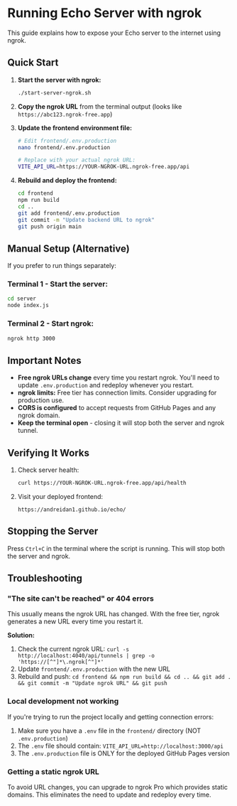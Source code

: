 # Running Echo Server with ngrok

This guide explains how to expose your Echo server to the internet using ngrok.

## Quick Start

1. **Start the server with ngrok:**
   ```bash
   ./start-server-ngrok.sh
   ```

2. **Copy the ngrok URL** from the terminal output (looks like `https://abc123.ngrok-free.app`)

3. **Update the frontend environment file:**
   ```bash
   # Edit frontend/.env.production
   nano frontend/.env.production
   
   # Replace with your actual ngrok URL:
   VITE_API_URL=https://YOUR-NGROK-URL.ngrok-free.app/api
   ```

4. **Rebuild and deploy the frontend:**
   ```bash
   cd frontend
   npm run build
   cd ..
   git add frontend/.env.production
   git commit -m "Update backend URL to ngrok"
   git push origin main
   ```

## Manual Setup (Alternative)

If you prefer to run things separately:

### Terminal 1 - Start the server:
```bash
cd server
node index.js
```

### Terminal 2 - Start ngrok:
```bash
ngrok http 3000
```

## Important Notes

- **Free ngrok URLs change** every time you restart ngrok. You'll need to update `.env.production` and redeploy whenever you restart.
- **ngrok limits:** Free tier has connection limits. Consider upgrading for production use.
- **CORS is configured** to accept requests from GitHub Pages and any ngrok domain.
- **Keep the terminal open** - closing it will stop both the server and ngrok tunnel.

## Verifying It Works

1. Check server health:
   ```bash
   curl https://YOUR-NGROK-URL.ngrok-free.app/api/health
   ```

2. Visit your deployed frontend:
   ```
   https://andreidan1.github.io/echo/
   ```

## Stopping the Server

Press `Ctrl+C` in the terminal where the script is running. This will stop both the server and ngrok.

## Troubleshooting

### "The site can't be reached" or 404 errors

This usually means the ngrok URL has changed. With the free tier, ngrok generates a new URL every time you restart it.

**Solution:**
1. Check the current ngrok URL: `curl -s http://localhost:4040/api/tunnels | grep -o 'https://[^"]*\.ngrok[^"]*'`
2. Update `frontend/.env.production` with the new URL
3. Rebuild and push: `cd frontend && npm run build && cd .. && git add . && git commit -m "Update ngrok URL" && git push`

### Local development not working

If you're trying to run the project locally and getting connection errors:

1. Make sure you have a `.env` file in the `frontend/` directory (NOT `.env.production`)
2. The `.env` file should contain: `VITE_API_URL=http://localhost:3000/api`
3. The `.env.production` file is ONLY for the deployed GitHub Pages version

### Getting a static ngrok URL

To avoid URL changes, you can upgrade to ngrok Pro which provides static domains. This eliminates the need to update and redeploy every time.
